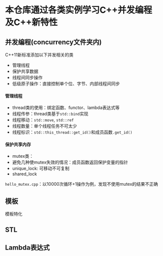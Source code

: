 本仓库通过各类实例学习**C++并发编程**及**C++新特性**
===

并发编程(concurrency文件夹内)
---
C++11新标准添加以下并发相关的类
- 管理线程
- 保护共享数据
- 线程间同步操作
- 低级原子操作：直接控制单个位、字节、内部线程间同步

#### 管理线程
- thread类的使用：绑定函数、functor、lambda表达式等
- 线程传参：thread类基于`std::bind`实现
- 线程移动：`std::move`, `std::ref`
- 线程数量：单个线程任务不可太少
- 线程标识：`std::this_thread::get_id()`和成员函数`.get_id()`

#### 保护共享内存
- mutex类：
- 避免几种使mutex失效的情况：成员函数返回保护变量的指针
- unique_lock: 可移动不可复制
- shared_lock

`hello_mutex.cpp`：以10000次循环+1操作为例，发现不使用mutex的结果不正确


模板
---

模板特化





STL
---

Lambda表达式
---
